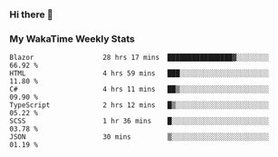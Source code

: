 ### Hi there 👋

<!--
**royschrauwen/royschrauwen** is a ✨ _special_ ✨ repository because its `README.md` (this file) appears on your GitHub profile.

Here are some ideas to get you started:

- 🔭 I’m currently working on ...
- 🌱 I’m currently learning ...
- 👯 I’m looking to collaborate on ...
- 🤔 I’m looking for help with ...
- 💬 Ask me about ...
- 📫 How to reach me: ...
- 😄 Pronouns: ...
- ⚡ Fun fact: ...
-->


### My WakaTime Weekly Stats
<!--START_SECTION:waka-->

```text
Blazor                 28 hrs 17 mins  ████████████████▓░░░░░░░░   66.92 %
HTML                   4 hrs 59 mins   ███░░░░░░░░░░░░░░░░░░░░░░   11.80 %
C#                     4 hrs 11 mins   ██▒░░░░░░░░░░░░░░░░░░░░░░   09.90 %
TypeScript             2 hrs 12 mins   █▒░░░░░░░░░░░░░░░░░░░░░░░   05.22 %
SCSS                   1 hr 36 mins    █░░░░░░░░░░░░░░░░░░░░░░░░   03.78 %
JSON                   30 mins         ▒░░░░░░░░░░░░░░░░░░░░░░░░   01.19 %
```

<!--END_SECTION:waka-->

